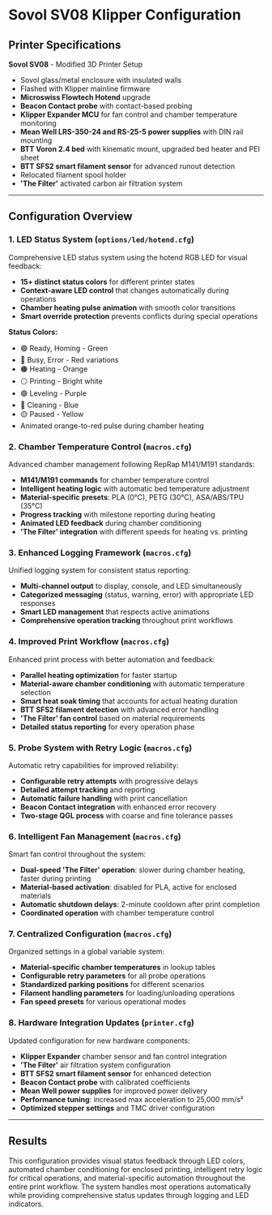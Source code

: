 # Sovol SV08 Klipper Configuration

## Printer Specifications

**Sovol SV08** - Modified 3D Printer Setup
- Sovol glass/metal enclosure with insulated walls
- Flashed with Klipper mainline firmware
- **Microswiss Flowtech Hotend** upgrade
- **Beacon Contact probe** with contact-based probing
- **Klipper Expander MCU** for fan control and chamber temperature monitoring
- **Mean Well LRS-350-24 and RS-25-5 power supplies** with DIN rail mounting
- **BTT Voron 2.4 bed** with kinematic mount, upgraded bed heater and PEI sheet
- **BTT SFS2 smart filament sensor** for advanced runout detection
- Relocated filament spool holder
- **'The Filter'** activated carbon air filtration system

---

## Configuration Overview

### 1. **LED Status System** (`options/led/hotend.cfg`)

Comprehensive LED status system using the hotend RGB LED for visual feedback:

- **15+ distinct status colors** for different printer states
- **Context-aware LED control** that changes automatically during operations
- **Chamber heating pulse animation** with smooth color transitions
- **Smart override protection** prevents conflicts during special operations

**Status Colors:**
- 🟢 Ready, Homing - Green
- 🔴 Busy, Error - Red variations  
- 🟠 Heating - Orange
- ⚪ Printing - Bright white
- 🟣 Leveling - Purple
- 🔵 Cleaning - Blue
- 🟡 Paused - Yellow
- Animated orange-to-red pulse during chamber heating

### 2. **Chamber Temperature Control** (`macros.cfg`)

Advanced chamber management following RepRap M141/M191 standards:

- **M141/M191 commands** for chamber temperature control
- **Intelligent heating logic** with automatic bed temperature adjustment
- **Material-specific presets**: PLA (0°C), PETG (30°C), ASA/ABS/TPU (35°C)
- **Progress tracking** with milestone reporting during heating
- **Animated LED feedback** during chamber conditioning
- **'The Filter' integration** with different speeds for heating vs. printing

### 3. **Enhanced Logging Framework** (`macros.cfg`)

Unified logging system for consistent status reporting:

- **Multi-channel output** to display, console, and LED simultaneously
- **Categorized messaging** (status, warning, error) with appropriate LED responses
- **Smart LED management** that respects active animations
- **Comprehensive operation tracking** throughout print workflows

### 4. **Improved Print Workflow** (`macros.cfg`)

Enhanced print process with better automation and feedback:

- **Parallel heating optimization** for faster startup
- **Material-aware chamber conditioning** with automatic temperature selection
- **Smart heat soak timing** that accounts for actual heating duration
- **BTT SFS2 filament detection** with advanced error handling
- **'The Filter' fan control** based on material requirements
- **Detailed status reporting** for every operation phase

### 5. **Probe System with Retry Logic** (`macros.cfg`)

Automatic retry capabilities for improved reliability:

- **Configurable retry attempts** with progressive delays
- **Detailed attempt tracking** and reporting
- **Automatic failure handling** with print cancellation
- **Beacon Contact integration** with enhanced error recovery
- **Two-stage QGL process** with coarse and fine tolerance passes

### 6. **Intelligent Fan Management** (`macros.cfg`)

Smart fan control throughout the system:

- **Dual-speed 'The Filter' operation**: slower during chamber heating, faster during printing
- **Material-based activation**: disabled for PLA, active for enclosed materials
- **Automatic shutdown delays**: 2-minute cooldown after print completion
- **Coordinated operation** with chamber temperature control

### 7. **Centralized Configuration** (`macros.cfg`)

Organized settings in a global variable system:

- **Material-specific chamber temperatures** in lookup tables
- **Configurable retry parameters** for all probe operations
- **Standardized parking positions** for different scenarios
- **Filament handling parameters** for loading/unloading operations
- **Fan speed presets** for various operational modes

### 8. **Hardware Integration Updates** (`printer.cfg`)

Updated configuration for new hardware components:

- **Klipper Expander** chamber sensor and fan control integration
- **'The Filter'** air filtration system configuration
- **BTT SFS2 smart filament sensor** for enhanced detection
- **Beacon Contact probe** with calibrated coefficients
- **Mean Well power supplies** for improved power delivery
- **Performance tuning**: increased max acceleration to 25,000 mm/s²
- **Optimized stepper settings** and TMC driver configuration

---

## Results

This configuration provides visual status feedback through LED colors, automated chamber conditioning for enclosed printing, intelligent retry logic for critical operations, and material-specific automation throughout the entire print workflow. The system handles most operations automatically while providing comprehensive status updates through logging and LED indicators.